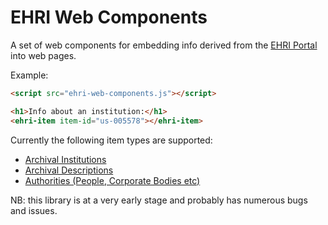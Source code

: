 # EHRI Web Components

A set of web components for embedding info derived from the [EHRI Portal](https://portal.ehri-project.eu/) into web
pages.

Example:

```html
<script src="ehri-web-components.js"></script>

<h1>Info about an institution:</h1>
<ehri-item item-id="us-005578"></ehri-item>
```

Currently the following item types are supported:

* [Archival Institutions](https://portal.ehri-project.eu/institutions)
* [Archival Descriptions](https://portal.ehri-project.eu/units)
* [Authorities (People, Corporate Bodies etc)](https://portal.ehri-project.eu/sets)

NB: this library is at a very early stage and probably has numerous bugs and issues.


